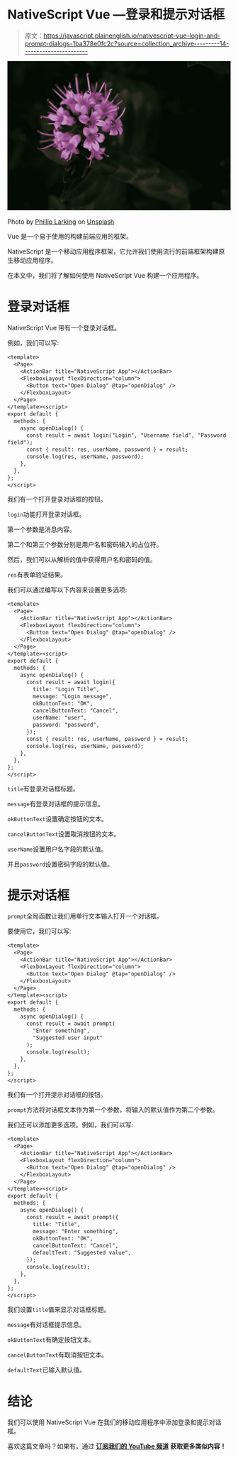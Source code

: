# NativeScript Vue —登录和提示对话框

> 原文：<https://javascript.plainenglish.io/nativescript-vue-login-and-prompt-dialogs-1ba378e0fc2c?source=collection_archive---------14----------------------->

![](img/ec787143c44965f30105a0eb9cd5d85b.png)

Photo by [Phillip Larking](https://unsplash.com/@phillip_larking?utm_source=medium&utm_medium=referral) on [Unsplash](https://unsplash.com?utm_source=medium&utm_medium=referral)

Vue 是一个易于使用的构建前端应用的框架。

NativeScript 是一个移动应用程序框架，它允许我们使用流行的前端框架构建原生移动应用程序。

在本文中，我们将了解如何使用 NativeScript Vue 构建一个应用程序。

# 登录对话框

NativeScript Vue 带有一个登录对话框。

例如，我们可以写:

```
<template>
  <Page>
    <ActionBar title="NativeScript App"></ActionBar>
    <FlexboxLayout flexDirection="column">
      <Button text="Open Dialog" @tap="openDialog" />
    </FlexboxLayout>
  </Page>
</template><script>
export default {
  methods: {
    async openDialog() {
      const result = await login("Login", "Username field", "Password field");
      const { result: res, userName, password } = result;
      console.log(res, userName, password);
    },
  },
};
</script>
```

我们有一个打开登录对话框的按钮。

`login`功能打开登录对话框。

第一个参数是消息内容。

第二个和第三个参数分别是用户名和密码输入的占位符。

然后，我们可以从解析的值中获得用户名和密码的值。

`res`有表单验证结果。

我们可以通过编写以下内容来设置更多选项:

```
<template>
  <Page>
    <ActionBar title="NativeScript App"></ActionBar>
    <FlexboxLayout flexDirection="column">
      <Button text="Open Dialog" @tap="openDialog" />
    </FlexboxLayout>
  </Page>
</template><script>
export default {
  methods: {
    async openDialog() {
      const result = await login({
        title: "Login Title",
        message: "Login message",
        okButtonText: "OK",
        cancelButtonText: "Cancel",
        userName: "user",
        password: "password",
      });
      const { result: res, userName, password } = result;
      console.log(res, userName, password);
    },
  },
};
</script>
```

`title`有登录对话框标题。

`message`有登录对话框的提示信息。

`okButtonText`设置确定按钮的文本。

`cancelButtonText`设置取消按钮的文本。

`userName`设置用户名字段的默认值。

并且`password`设置密码字段的默认值。

# 提示对话框

`prompt`全局函数让我们用单行文本输入打开一个对话框。

要使用它，我们可以写:

```
<template>
  <Page>
    <ActionBar title="NativeScript App"></ActionBar>
    <FlexboxLayout flexDirection="column">
      <Button text="Open Dialog" @tap="openDialog" />
    </FlexboxLayout>
  </Page>
</template><script>
export default {
  methods: {
    async openDialog() {
      const result = await prompt(
        "Enter something",
        "Suggested user input"
      );
      console.log(result);
    },
  },
};
</script>
```

我们有一个打开提示对话框的按钮。

`prompt`方法将对话框文本作为第一个参数，将输入的默认值作为第二个参数。

我们还可以添加更多选项。例如，我们可以写:

```
<template>
  <Page>
    <ActionBar title="NativeScript App"></ActionBar>
    <FlexboxLayout flexDirection="column">
      <Button text="Open Dialog" @tap="openDialog" />
    </FlexboxLayout>
  </Page>
</template><script>
export default {
  methods: {
    async openDialog() {
      const result = await prompt({
        title: "Title",
        message: "Enter something",
        okButtonText: "OK",
        cancelButtonText: "Cancel",
        defaultText: "Suggested value",
      });
      console.log(result);
    },
  },
};
</script>
```

我们设置`title`值来显示对话框标题。

`message`有对话框提示信息。

`okButtonText`有确定按钮文本。

`cancelButtonText`有取消按钮文本。

`defaultText`已输入默认值。

# 结论

我们可以使用 NativeScript Vue 在我们的移动应用程序中添加登录和提示对话框。

喜欢这篇文章吗？如果有，通过 [**订阅我们的 YouTube 频道**](https://www.youtube.com/channel/UCtipWUghju290NWcn8jhyAw?sub_confirmation=true) **获取更多类似内容！**